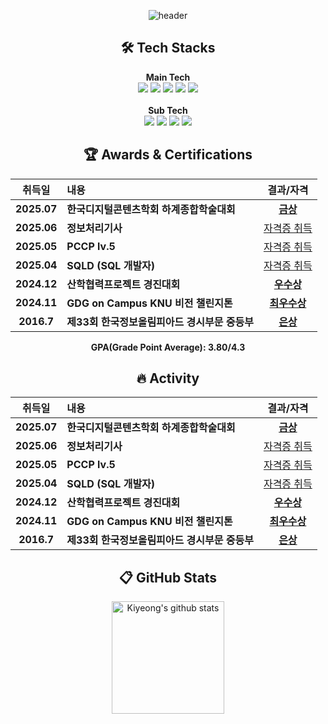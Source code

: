 <div align="center">
    
![header](https://capsule-render.vercel.app/api?type=soft&color=EDEEF0&height=120&section=header&text=👋%20Hi!%20there,%20I'm%20Dongjae%20&fontSize=40&animation=twinkling&fontColor=5F5F5F&fontAlignY=52)

</div>
<h2 align="center">🛠️ Tech Stacks</h2>
<p align="center">
  <b>Main Tech</b><br>
  <img src="https://img.shields.io/badge/Java-%23ED8B00.svg?logo=openjdk&logoColor=white">
  <img src="https://img.shields.io/badge/Python-3776AB?logo=python&logoColor=fff" />
  <img src="https://img.shields.io/badge/Spring%20Boot-6DB33F?logo=springboot&logoColor=fff">
  <img src="https://img.shields.io/badge/MySQL-4479A1?logo=mysql&logoColor=fff">
  <img src="https://custom-icon-badges.demolab.com/badge/AWS-%23FF9900.svg?logo=aws&logoColor=white">
  <br><br>
  <b>Sub Tech</b><br>
  <img src="https://img.shields.io/badge/Google%20Cloud-%234285F4.svg?logo=google-cloud&logoColor=white" />
  <img src="https://img.shields.io/badge/Docker-2496ED?logo=docker&logoColor=fff">
  <img src="https://img.shields.io/badge/LangChain-1c3c3c.svg?logo=langchain&logoColor=white" />
  <img src="https://img.shields.io/badge/FastAPI-009485.svg?logo=fastapi&logoColor=white" />
</p>

<h2 align="center">🏆 Awards & Certifications</h2>
<div align="center">

| 취득일      | 내용                               | 결과/자격           |
| :--------: | :-------------------------------- | :-----------------: |
| **2025.07**| **한국디지털콘텐츠학회 하계종합학술대회** | [**금상**](https://github.com/user-attachments/assets/344f73cb-c4de-4f18-9e40-1a9e1495878a) |
| **2025.06**| **정보처리기사** | [자격증 취득](https://github.com/user-attachments/files/21524737/default.pdf) |
| **2025.05**| **PCCP lv.5** | [자격증 취득](https://github.com/user-attachments/files/21524727/pccp.lv5.pdf) |
| **2025.04**| **SQLD (SQL 개발자)** | [자격증 취득](https://github.com/user-attachments/files/21524718/SQLD.pdf) |
| **2024.12**| **산학협력프로젝트 경진대회** | [**우수상**](https://github.com/user-attachments/assets/68a716c5-9291-4cd6-9fd5-8b09be08053b) |
| **2024.11**| **GDG on Campus KNU 비전 챌린지톤** | [**최우수상**](https://github.com/user-attachments/files/21088650/default.pdf) |
| **2016.7**| **제33회 한국정보올림피아드 경시부문 중등부** | [**은상**](https://github.com/user-attachments/files/21524680/default.pdf) |

<p><strong>GPA(Grade Point Average): 3.80/4.3 </strong></p>
</div>

<h2 align="center">🔥 Activity</h2>
<div align="center">

| 취득일      | 내용                               | 결과/자격           |
| :--------: | :-------------------------------- | :-----------------: |
| **2025.07**| **한국디지털콘텐츠학회 하계종합학술대회** | [**금상**](https://github.com/user-attachments/assets/344f73cb-c4de-4f18-9e40-1a9e1495878a) |
| **2025.06**| **정보처리기사** | [자격증 취득](https://github.com/user-attachments/files/21524737/default.pdf) |
| **2025.05**| **PCCP lv.5** | [자격증 취득](https://github.com/user-attachments/files/21524727/pccp.lv5.pdf) |
| **2025.04**| **SQLD (SQL 개발자)** | [자격증 취득](https://github.com/user-attachments/files/21524718/SQLD.pdf) |
| **2024.12**| **산학협력프로젝트 경진대회** | [**우수상**](https://github.com/user-attachments/assets/68a716c5-9291-4cd6-9fd5-8b09be08053b) |
| **2024.11**| **GDG on Campus KNU 비전 챌린지톤** | [**최우수상**](https://github.com/user-attachments/files/21088650/default.pdf) |
| **2016.7**| **제33회 한국정보올림피아드 경시부문 중등부** | [**은상**](https://github.com/user-attachments/files/21524680/default.pdf) |

</div>

<h2 align="center"> 📋 GitHub Stats </h2>
<div align="center">
    <a href="https://github.com/dlehdwo"><img align="center" style="height:180px" src="https://github-readme-stats.vercel.app/api?username=dlehdwo&show_icons=true&include_all_commits=true&hide_border=true&bg_color=30,838BB2,CACFE3,C7D6DB&title_color=fff&text_color=fff" alt="Kiyeong's github stats" /></a>
    <br>
</div>
